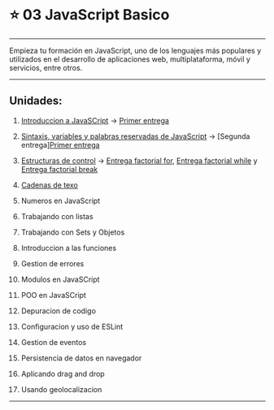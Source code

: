 # :star: 03 JavaScript Basico

---

Empieza tu formación en JavaScript, uno de los lenguajes más populares y utilizados en el desarrollo de aplicaciones web, multiplataforma, móvil y servicios, entre otros.

---

## Unidades:

1. [Introduccion a JavaSCript](https://github.com/eugenia1984/open_bootcamp/blob/main/03_javascript_basico/01_introduccion_javascript.md) -> [Primer entrega](https://github.com/eugenia1984/open_bootcamp/blob/main/03_javascript_basico/entregas/index.js)

2. [Sintaxis, variables y palabras reservadas de JavaScript](https://github.com/eugenia1984/open_bootcamp/blob/main/03_javascript_basico/02_sintaxis_variables_palabras_reservadas.js) -> [Segunda entrega][Primer entrega](https://github.com/eugenia1984/open_bootcamp/blob/main/03_javascript_basico/entregas/segunda_entrega.js)

3. [Estructuras de control](https://github.com/eugenia1984/open_bootcamp/blob/main/03_javascript_basico/03_estructuras_de_control.js) -> [Entrega factorial for](https://github.com/eugenia1984/open_bootcamp/blob/main/03_javascript_basico/entregas/factorial_for.js), [Entrega factorial while](https://github.com/eugenia1984/open_bootcamp/blob/main/03_javascript_basico/entregas/factorial_while.js) y [Entrega factorial break](https://github.com/eugenia1984/open_bootcamp/blob/main/03_javascript_basico/entregas/factorial_break.js)

4. [Cadenas de texo](https://github.com/eugenia1984/open_bootcamp/blob/main/03_javascript_basico/04_cadenas_de_texto.js)

5. Numeros en JavaScript

6. Trabajando con listas

7. Trabajando con Sets y Objetos

8. Introduccion a las funciones

9. Gestion de errores

10. Modulos en JavaSCript

11. POO en JavaSCript

12. Depuracion de codigo

13. Configuracion y uso de ESLint

14. Gestion de eventos

15. Persistencia de datos en navegador

16. Aplicando drag and drop

17. Usando geolocalizacion

---



